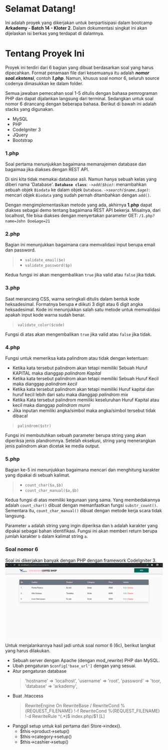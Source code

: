 # Selamat Datang!

Ini adalah proyek yang dikerjakan untuk berpartisipasi dalam bootcamp **Arkademy - Batch 14 - Kloter 2**.  Dalam dokumentasi singkat ini akan dijelaskan isi berkas yang terdapat di dalamnya.

# Tentang Proyek Ini

Proyek ini terdiri dari 6 bagian yang dibuat berdasarkan soal yang harus dipecahkan. Format penamaan file dari kesemuanya itu adalah ***nomor soal.ekstensi***, contoh ***1.php***.  Namun, khusus soal nomor 6, seluruh source codenya dimasukkan ke dalam folder.

Semua jawaban pemecahan soal 1-5 ditulis dengan bahasa pemrograman PHP dan dapat dijalankan langsung dari terminal. Sedangkan untuk soal nomor 6 dirancang dengan beberapa bahasa. Berikut di bawah ini adalah stacks yang digunakan.
- MySQL
- PHP
- CodeIgniter 3
- JQuery
- Bootstrap

### 1.php

Soal pertama menunjukkan bagaimana memanajemen database dan bagaimaa jika diakses dengan REST API. 

Di sini kita tidak memakai database asli. Namun hanya sebuah kelas yang diberi nama 'Database'.
**`Database class`**:
*`->add($bio)`*: menambahkan sebuah objek `Biodata` ke dalam objek `Database`.
*`->search($name,$age)`*: mencari objek `Biodata` yang sudah pernah ditambahkan dengan `add()`.

Dengan mengimplementasikan metode yang ada, akhirnya **1.php** dapat diakses sebagai demo tentang bagaimana REST API bekerja. Misalnya, dari localhost, file bisa diakses dengan menyertakan parameter GET:
`/1.php?name=John Doe&age=21`

### 2.php
Bagian ini menunjukkan bagaimana cara memvalidasi input berupa email dan password.
>- `validate_email($e)`
>- `validate_password($p)`

Kedua fungsi ini akan mengembalikan `true` jika valid atau `false` jika tidak.
### 3.php
Saat merancang CSS, warna seringkali ditulis dalam bentuk kode heksadesimal. Formatnya berupa `#` diikuti 3 digit atau 6 digit angka heksadesimal. Kode ini menunjukkan salah satu metode untuk memvalidasi apakah input kode warna sudah benar.
>`validate_color($code)`

Fungsi di atas akan mengembalikan `true` jika valid atau `false` jika tidak.
### 4.php
Fungsi untuk memeriksa kata palindrom atau tidak dengan ketentuan:
- Ketika kata tersebut palindrom akan tetapi memiliki Sebuah Huruf KAPITAL maka dianggap *palindrom Kapital*
- Ketika kata tersebut palindrom akan tetapi memiliki Sebuah Huruf Kecil maka dianggap *palindrom kecil*
- Ketika kata tersebut palindrom akan tetapi memiliki Huruf kapital dan huruf kecil lebih dari satu maka dianggap *palindrom mix*
- Ketika Kata tersebut palindrom memiliki keseluruhan Huruf Kapital atau kecil maka dianggap *palindrom murni*
- Jika inputan memiliki angka/simbol maka angka/simbol tersebut tidak dibaca!

> `palindrom($str)`

Fungsi ini membutuhkan sebuah parameter berupa string yang akan diperiksa jenis plandromnya. Setelah eksekusi, string yang menerangkan jenis palindrom akan dicetak ke media output.

### 5.php
Bagian ke-5 ini menunjukkan bagaimana mencari dan menghitung karakter yang dipakai di sebuah kalimat.
>- `count_char($a,$b)`
>- `count_char_manual($a,$b)`

Kedua fungsi di atas memiliki kegunaan yang sama. Yang membedakannya adalah `count_char()` dibuat dengan memanfaatkan fungsi `substr_count()`. Sementara itu, `count_char_manual()` dibuat dengan metode kerja scara tidak langsung.

Parameter `a` adalah string yang ingin diperiksa dan `b` adalah karakter yang dipakai sebagai bahan identifikasi. Fungsi ini akan memberi return berupa jumlah karakter `b` dalam kalimat string `a`.

### Soal nomor 6
Soal ini dikerjakan banyak dengan PHP dengan framework CodeIgniter 3.
![Hasil pengerjaan soal nomor 6](/screenshot-6.png)
Untuk menjalankannya hasil jadi untuk soal nomor 6 (6c), berikut langkat yang harus dilakukan.
- Sebuah server dengan Apache (dengan mod_rewrite) PHP dan MySQL.
- Ubah pengaturan `$config['base_url']` dengan yang sesuai.
- Atur pengaturan database 
  >'hostname' => 'localhost',
	'username' => 'root',
	'password' => 'toor,
	'database' => 'arkademy',
- Buat .htaccess
  >RewriteEngine On
RewriteBase /
RewriteCond %{REQUEST_FILENAME} !-f
RewriteCond %{REQUEST_FILENAME} !-d
RewriteRule ^(.*)$ index.php/$1 [L]
- Panggil setup untuk kali pertama dari Store->index().
  - $this->product->setup()
  - $this->category->setup()
  - $this->cashier->setup()
